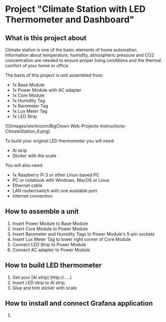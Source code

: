 # Project "Climate Station with LED Thermometer and Dashboard"

<!-- toc -->


## What is this project about 

Climate station is one of the basic elements of home automation.
Information about temperature, humidity, atmospheric pressure and CO2 concentration are needed to ensure proper living conditions and the thermal comfort of your home or office.

The basis of this project is unit assembled from:

* 1x Base Module
* 1x Power Module with AC adapter
* 1x Core Module
* 1x Humidity Tag
* 1x Barometer Tag
* 1x Lux Meter Tag
* 1x LED Strip 

![](images/workroom/BigClown Web-Projects-Instructions-ClimateStation_4.png)

To build your original LED thermometer you will need:

* Al strip
* Sticker with the scale

You will also need:

* 1x Raspberry Pi 3 or other Linux-based PC
* PC or notebook with Windows, MacOS or Linux
* Ethernet cable
* LAN router/switch with one available port
* Internet connection

## How to assemble a unit

1. Insert Power Module to Base Module
2. Insert Core Module to Power Module
3. Insert Barometer and Humidity Tags to Power Module's 5-pin sockets
4. Insert Lux Meter Tag to lower right corner of Core Module
5. Connect LED Strip to Power Module
6. Connect AC adapter to Power Module

## How to build LED thermometer

1. Get your [Al strip] (http://.....)
2. Insert LED strip to Al strip
3. Glue and trim sticker with scale 

## How to install and connect Grafana application

1. 
